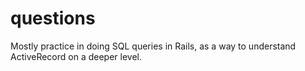 # questions

Mostly practice in doing SQL queries in Rails, as a way to understand ActiveRecord on a deeper level. 
